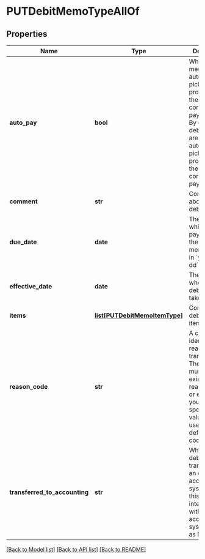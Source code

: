 # PUTDebitMemoTypeAllOf

## Properties
Name | Type | Description | Notes
------------ | ------------- | ------------- | -------------
**auto_pay** | **bool** | Whether debit memos are automatically picked up for processing in the corresponding payment run.   By default, debit memos are automatically picked up for processing in the corresponding payment run.  | [optional] 
**comment** | **str** | Comments about the debit memo.  | [optional] 
**due_date** | **date** | The date by which the payment for the debit memo is due, in &#x60;yyyy-mm-dd&#x60; format.  | [optional] 
**effective_date** | **date** | The date when the debit memo takes effect.  | [optional] 
**items** | [**list[PUTDebitMemoItemType]**](PUTDebitMemoItemType.md) | Container for debit memo items.  | [optional] 
**reason_code** | **str** | A code identifying the reason for the transaction. The value must be an existing reason code or empty. If you do not specify a value, Zuora uses the default reason code  | [optional] 
**transferred_to_accounting** | **str** | Whether the debit memo is transferred to an external accounting system. Use this field for integration with accounting systems, such as NetSuite.   | [optional] 

[[Back to Model list]](../README.md#documentation-for-models) [[Back to API list]](../README.md#documentation-for-api-endpoints) [[Back to README]](../README.md)


